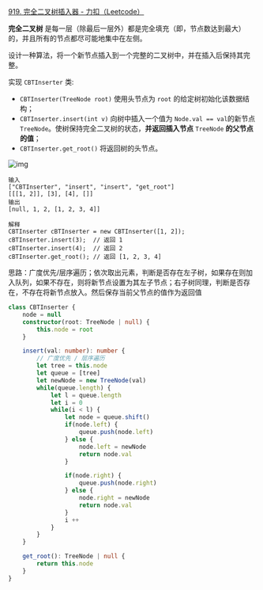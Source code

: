 [919. 完全二叉树插入器 - 力扣（Leetcode）](https://leetcode.cn/problems/complete-binary-tree-inserter/description/)

**完全二叉树** 是每一层（除最后一层外）都是完全填充（即，节点数达到最大）的，并且所有的节点都尽可能地集中在左侧。

设计一种算法，将一个新节点插入到一个完整的二叉树中，并在插入后保持其完整。

实现 `CBTInserter` 类:

- `CBTInserter(TreeNode root)` 使用头节点为 `root` 的给定树初始化该数据结构；
- `CBTInserter.insert(int v)` 向树中插入一个值为 `Node.val == val`的新节点 `TreeNode`。使树保持完全二叉树的状态，**并返回插入节点** `TreeNode` **的父节点的值**；
- `CBTInserter.get_root()` 将返回树的头节点。

![img](https://assets.leetcode.com/uploads/2021/08/03/lc-treeinsert.jpg)

```
输入
["CBTInserter", "insert", "insert", "get_root"]
[[[1, 2]], [3], [4], []]
输出
[null, 1, 2, [1, 2, 3, 4]]

解释
CBTInserter cBTInserter = new CBTInserter([1, 2]);
cBTInserter.insert(3);  // 返回 1
cBTInserter.insert(4);  // 返回 2
cBTInserter.get_root(); // 返回 [1, 2, 3, 4]
```

思路：广度优先/层序遍历；依次取出元素，判断是否存在左子树，如果存在则加入队列，如果不存在，则将新节点设置为其左子节点；右子树同理，判断是否存在，不存在将新节点放入。然后保存当前父节点的值作为返回值

```typescript
class CBTInserter {
    node = null
    constructor(root: TreeNode | null) {
        this.node = root
    }

    insert(val: number): number {
        // 广度优先 / 层序遍历
        let tree = this.node
        let queue = [tree]
        let newNode = new TreeNode(val)
        while(queue.length) {
            let l = queue.length
            let i = 0
            while(i < l) {
                let node = queue.shift()
                if(node.left) {
                    queue.push(node.left)
                } else {
                    node.left = newNode
                    return node.val
                }

                if(node.right) {
                    queue.push(node.right)
                } else {
                    node.right = newNode
                    return node.val
                }
                i ++
            }
        }
    }

    get_root(): TreeNode | null {
        return this.node
    }
}
```

